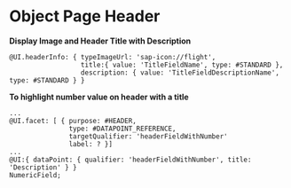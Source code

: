 # Object Page Header

**Display Image and Header Title with Description**

```
@UI.headerInfo: { typeImageUrl: 'sap-icon://flight',
                  title:{ value: 'TitleFieldName', type: #STANDARD },
                  description: { value: 'TitleFieldDescriptionName', type: #STANDARD } }
```

**To highlight number value on header with a title**

```
...
@UI.facet: [ { purpose: #HEADER,
               type: #DATAPOINT_REFERENCE,
               targetQualifier: 'headerFieldWithNumber'
               label: ? }]
...
@UI:{ dataPoint: { qualifier: 'headerFieldWithNumber', title: 'Description' } }
NumericField;
```
